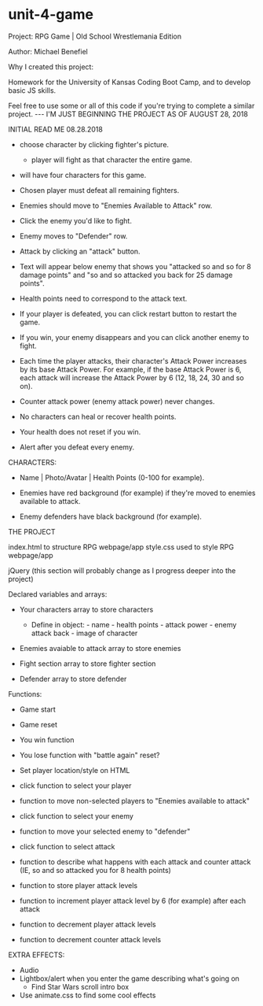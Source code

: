 # unit-4-game

Project: RPG Game | Old School Wrestlemania Edition

Author: Michael Benefiel

Why I created this project: 

Homework for the University of Kansas Coding Boot Camp, and to develop basic JS skills.

Feel free to use some or all of this code if you're trying to complete a similar project. --- I'M JUST BEGINNING THE PROJECT AS OF AUGUST 28, 2018

INITIAL READ ME 08.28.2018

- choose character by clicking fighter's picture.
    - player will fight as that character the entire game.

- will have four characters for this game.

- Chosen player must defeat all remaining fighters.

- Enemies should move to "Enemies Available to Attack" row.

- Click the enemy you'd like to fight.

- Enemy moves to "Defender" row.

- Attack by clicking an "attack" button.

- Text will appear below enemy that shows you "attacked so and so for 8 damage points" and "so and so attacked you back for 25 damage points".

- Health points need to correspond to the attack text.

- If your player is defeated, you can click restart button to restart the game.

- If you win, your enemy disappears and you can click another enemy to fight.

- Each time the player attacks, their character's Attack Power increases by its base Attack Power. For example, if the base Attack Power is 6, each attack will increase the Attack Power by 6 (12, 18, 24, 30 and so on).

- Counter attack power (enemy attack power) never changes.

- No characters can heal or recover health points.

- Your health does not reset if you win.

- Alert after you defeat every enemy.


CHARACTERS:
 - Name | Photo/Avatar | Health Points (0-100 for example).

- Enemies have red background (for example) if they're moved to enemies available to attack.

- Enemy defenders have black background (for example).

THE PROJECT

index.html to structure RPG webpage/app
style.css used to style RPG webpage/app

jQuery (this section will probably change as I progress deeper into the project)

Declared variables and arrays:

- Your characters array to store characters
  - Define in object:
        - name
        - health points
        - attack power
        - enemy attack back
        - image of character

- Enemies avaiable to attack array to store enemies
- Fight section array to store fighter section
- Defender array to store defender

Functions:

- Game start

- Game reset

- You win function

- You lose function with "battle again" reset?

- Set player location/style on HTML

- click function to select your player

- function to move non-selected players to "Enemies available to attack"

- click function to select your enemy

- function to move your selected enemy to "defender" 

- click function to select attack

- function to describe what happens with each attack and counter attack (IE, so and so attacked you for 8 health points)

- function to store player attack levels

- function to increment player attack level by 6 (for example) after each attack

- function to decrement player attack levels

- function to decrement counter attack levels

EXTRA EFFECTS:

- Audio
- Lightbox/alert when you enter the game describing what's going on
    - Find Star Wars scroll intro box
- Use animate.css to find some cool effects


